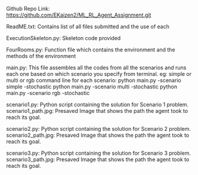 Github Repo Link: https://github.com/EKaizen2/ML_RL_Agent_Assignment.git

ReadME.txt: Contains list of all files submitted and the use of each

ExecutionSkeleton.py: Skeleton code provided

FourRooms.py: Function file which contains the environment and the methods of the environment

main.py: This file assembles all the codes from all the scenarios and runs each one
based on which scenario you specify from terminal. eg: simple or multi or rgb
command line for each scenario:
python main.py -scenario simple -stochastic
python main.py -scenario multi -stochastic
python main.py -scenario rgb -stochastic

scenario1.py: Python script containing the solution for Scenario 1 problem.
scenario1_path.jpg: Presaved Image that shows the path the agent took to reach its goal.

scenario2.py: Python script containing the solution for Scenario 2 problem.
scenario2_path.jpg: Presaved Image that shows the path the agent took to reach its goal.

scenario3.py: Python script containing the solution for Scenario 3 problem.
scenario3_path.jpg: Presaved Image that shows the path the agent took to reach its goal.
